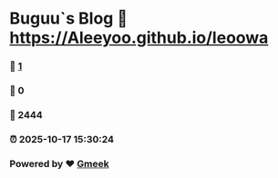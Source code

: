 # Buguu`s Blog :link: https://Aleeyoo.github.io/leoowa 
### :page_facing_up: [1](https://Aleeyoo.github.io/leoowa/tag.html) 
### :speech_balloon: 0 
### :hibiscus: 2444 
### :alarm_clock: 2025-10-17 15:30:24 
### Powered by :heart: [Gmeek](https://github.com/Meekdai/Gmeek)
